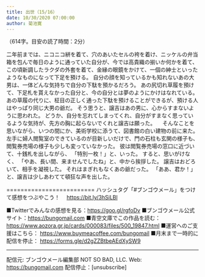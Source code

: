 ```yaml
---
title: 出世（15/16）
date: 10/30/2020 07:00:00
author: 菊池寛
---
```


（614字。目安の読了時間：2分）

二年前までは、ニコニコ絣を着て、穴のあいたセルの袴を着け、ニッケルの弁当箱を包んで毎日のように通っていた自分が、今では高貴織の揃いか何かを着て、この頃新調したラクダの外套を着て、金縁の眼鏡をかけて、一個の紳士といったようなものになって下足を預ける。
自分の顔を知っているかも知れないあの大男は、一体どんな気持ちで自分の下駄を預かるだろう。
あの尻切れ草履を預けて、下足札を貰えなかった自分と、今の自分とは夢のようにかけはなれている。
あの草履の代りに、柾目の正しく通った下駄を預けることができるが、預ける人はやっぱり同じ大男の爺だ。
そう思うと、譲吉はあの男に、心からすまないように思われた。
どうか、自分を忘れてしまってくれ、自分がすまなく思っているような気持が、先方の胸に起らないでくれと譲吉は願った。
　そんなことを思いながら、いつの間にか、美術学校に添うて、図書館の白い建物の前に来た。
左手に婦人閲覧室のできているのが目新しいだけで、門の石柱も玄関の様子も、閲覧券売場の様子も少しも変っていなかった。
彼は閲覧券売場の窓口に近づいて、十銭札を出しながら、
「特別一枚！」と、いった。
すると、思いがけなく、
「やあ、長い間、来ませんでしたね」と、中から挨拶した。
譲吉はおどろいて、相手を凝視した。
それはまぎれもなくあの爺だった。
「ああ、君か！」と、譲吉は少しあわてて頓狂な声を出した。

=========================
ハッシュタグ「#ブンゴウメール」をつけて感想をつぶやこう！　
https://bit.ly/3hSiLBl

■Twitterでみんなの感想を見る：https://goo.gl/rgfoDv
■ブンゴウメール公式サイト：https://bungomail.com
■青空文庫でこの作品を読む：https://www.aozora.gr.jp/cards/000083/files/500_19847.html
■運営へのご支援はこちら： https://www.buymeacoffee.com/bungomail
■月末まで一時的に配信を停止： https://forms.gle/d2gZZBtbeAEdXySW9

-------
配信元: ブンゴウメール編集部
NOT SO BAD, LLC.
Web: https://bungomail.com
配信停止：[unsubscribe]

